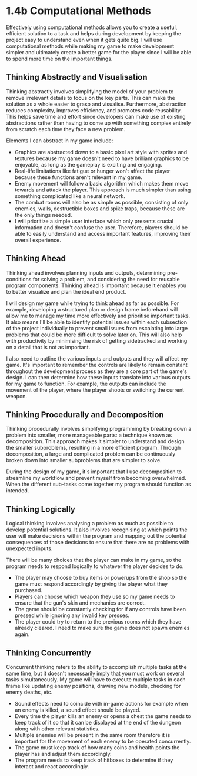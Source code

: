 # 1.4b Computational Methods

Effectively using computational methods allows you to create a useful, efficient solution to a task and helps during development by keeping the project easy to understand even when it gets quite big. I will use computational methods while making my game to make development simpler and ultimately create a better game for the player since I will be able to spend more time on the important things.

## Thinking Abstractly and Visualisation

Thinking abstractly involves simplifying the model of your problem to remove irrelevant details to focus on the key parts. This can make the solution as a whole easier to grasp and visualise. Furthermore, abstraction reduces complexity, improves efficiency, and promotes code reusability. This helps save time and effort since developers can make use of existing abstractions rather than having to come up with something complex entirely from scratch each time they face a new problem.

Elements I can abstract in my game include:

* Graphics are abstracted down to a basic pixel art style with sprites and textures because my game doesn't need to have brilliant graphics to be enjoyable, as long as the gameplay is exciting and engaging.
* Real-life limitations like fatigue or hunger won't affect the player because these functions aren't relevant in my game.
* Enemy movement will follow a basic algorithm which makes them move towards and attack the player. This approach is much simpler than using something complicated like a neural network.
* The combat rooms will also be as simple as possible, consisting of only enemies, walls, destructible boxes and spike traps, because these are the only things needed.
* I will prioritize a simple user interface which only presents crucial information and doesn't confuse the user. Therefore, players should be able to easily understand and access important features, improving their overall experience.

## Thinking Ahead

Thinking ahead involves planning inputs and outputs, determining pre-conditions for solving a problem, and considering the need for reusable program components. Thinking ahead is important because it enables you to better visualize and plan the ideal end product.

I will design my game while trying to think ahead as far as possible. For example, developing a structured plan or design frame beforehand will allow me to manage my time more effectively and prioritise important tasks. It also means I'll be able to identify potential issues within each subsection of the project individually to prevent small issues from escalating into large problems that could be more difficult to solve later on. This will also help with productivity by minimising the risk of getting sidetracked and working on a detail that is not as important.

I also need to outline the various inputs and outputs and they will affect my game. It's important to remember the controls are likely to remain constant throughout the development process as they are a core part of the game's design. I can then determine how these inputs translate into various outputs for my game to function. For example, the outputs can include the movement of the player, where the player shoots or switching the current weapon.

## Thinking Procedurally and Decomposition

Thinking procedurally involves simplifying programming by breaking down a problem into smaller, more manageable parts: a technique known as decomposition. This approach makes it simpler to understand and design the smaller subproblems, resulting in a more efficient program. Through decomposition, a large and complicated problem can be continuously broken down into smaller subproblems that are simpler to solve.

During the design of my game, it's important that I use decomposition to streamline my workflow and prevent myself from becoming overwhelmed. When the different sub-tasks come together my program should function as intended.

## Thinking Logically

Logical thinking involves analysing a problem as much as possible to develop potential solutions. It also involves recognising at which points the user will make decisions within the program and mapping out the potential consequences of those decisions to ensure that there are no problems with unexpected inputs.

There will be many choices that the player can make in my game, so the program needs to respond logically to whatever the player decides to do.

* The player may choose to buy items or powerups from the shop so the game must respond accordingly by giving the player what they purchased.
* Players can choose which weapon they use so my game needs to ensure that the gun's skin and mechanics are correct.
* The game should be constantly checking for if any controls have been pressed while ignoring any invalid key presses.
* The player could try to return to the previous rooms which they have already cleared. I need to make sure the game does not spawn enemies again.

## Thinking Concurrently

Concurrent thinking refers to the ability to accomplish multiple tasks at the same time, but it doesn't necessarily imply that you must work on several tasks simultaneously. My game will have to execute multiple tasks in each frame like updating enemy positions, drawing new models, checking for enemy deaths, etc.

* Sound effects need to coincide with in-game actions for example when an enemy is killed, a sound effect should be played.
* Every time the player kills an enemy or opens a chest the game needs to keep track of it so that it can be displayed at the end of the dungeon along with other relevant statistics.
* Multiple enemies will be present in the same room therefore it is important for the movement of each enemy to be operated concurrently.
* The game must keep track of how many coins and health points the player has and adjust them accordingly.
* The program needs to keep track of hitboxes to determine if they interact and react accordingly.
